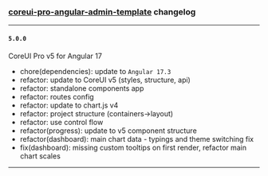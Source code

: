 ### [coreui-pro-angular-admin-template](https://coreui.io/angular/) changelog

---

#### `5.0.0`

CoreUI Pro v5 for Angular 17

- chore(dependencies): update to `Angular 17.3`
- refactor: update to CoreUI v5 (styles, structure, api)
- refactor: standalone components app
- refactor: routes config
- refactor: update to chart.js v4
- refactor: project structure (containers->layout)
- refactor: use control flow
- refactor(progress): update to v5 component structure
- refactor(dashboard): main chart data - typings and theme switching fix
- fix(dashboard): missing custom tooltips on first render, refactor main chart scales

---
